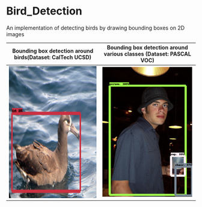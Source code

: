 # Bird_Detection
An implementation of detecting birds by drawing bounding boxes on 2D images

Bounding box detection around birds(Dataset: CalTech UCSD) | Bounding box detection around various classes (Dataset: PASCAL VOC)
:----------------------------------------------------------------------:|:---------------------------------------------------------------------------------------:
<img src="https://github.com/Saraavana/Bird_Detection/blob/dev_saravana/output_images/bird_1.png" alt="bird_1" width="400" height="350">|<img src="https://github.com/Saraavana/Bird_Detection/blob/dev_saravana/output_images/classes_1.png" alt="classes_1" width="400" height="350">|<img src="https://github.com/Saraavana/Bird_Detection/blob/dev_saravana/output_images/bird_2.png" alt="bird_2" width="400" height="350">|<img src="https://github.com/Saraavana/Bird_Detection/blob/dev_saravana/output_images/bird_3.png" alt="bird_3" width="200" height="100">|<img src="https://github.com/Saraavana/Bird_Detection/blob/dev_saravana/output_images/bird_4.png" alt="bird_4" width="200" height="100">|<img src="https://github.com/Saraavana/Bird_Detection/blob/dev_saravana/output_images/bird_5.png" alt="bird_5" width="200" height="100">|<img src="https://github.com/Saraavana/Bird_Detection/blob/dev_saravana/output_images/bird_6.png" alt="bird_6" width="200" height="100">|<img src="https://github.com/Saraavana/Bird_Detection/blob/dev_saravana/output_images/classes_1.png" alt="classes_1" width="200" height="100">|<img src="https://github.com/Saraavana/Bird_Detection/blob/dev_saravana/output_images/classes_2.png" alt="classes_2" width="200" height="100">


